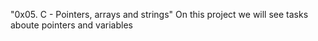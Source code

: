  "0x05. C - Pointers, arrays and strings"
 On this project we will see tasks aboute pointers and variables
